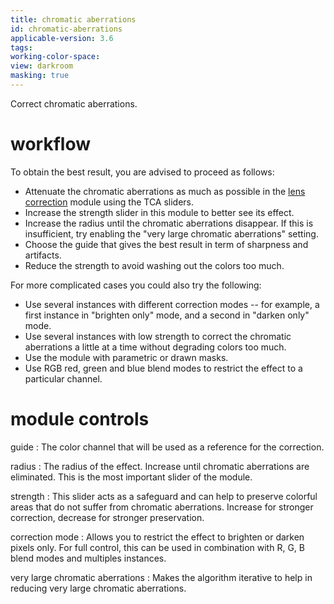 ```yaml
---
title: chromatic aberrations
id: chromatic-aberrations
applicable-version: 3.6
tags: 
working-color-space: 
view: darkroom
masking: true
---
```


Correct chromatic aberrations.

# workflow 

To obtain the best result, you are advised to proceed as follows:
- Attenuate the chromatic aberrations as much as possible in the [lens correction](./lens-correction.md) module using the TCA sliders.
- Increase the strength slider in this module to better see its effect.
- Increase the radius until the chromatic aberrations disappear. If this is insufficient, try enabling the "very large chromatic aberrations" setting.
- Choose the guide that gives the best result in term of sharpness and artifacts.
- Reduce the strength to avoid washing out the colors too much.

For more complicated cases you could also try the following:
- Use several instances with different correction modes -- for example, a first instance in "brighten only" mode, and a second in "darken only" mode.
- Use several instances with low strength to correct the chromatic aberrations a little at a time without degrading colors too much.
- Use the module with parametric or drawn masks.
- Use RGB red, green and blue blend modes to restrict the effect to a particular channel.

# module controls

guide
: The color channel that will be used as a reference for the correction.

radius
: The radius of the effect. Increase until chromatic aberrations are eliminated. This is the most important slider of the module.

strength
: This slider acts as a safeguard and can help to preserve colorful areas that do not suffer from chromatic aberrations. Increase for stronger correction, decrease for stronger preservation.

correction mode
: Allows you to restrict the effect to brighten or darken pixels only. For full control, this can be used in combination with R, G, B blend modes and multiples instances.

very large chromatic aberrations
: Makes the algorithm iterative to help in reducing very large chromatic aberrations.
